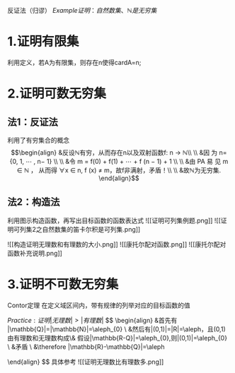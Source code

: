 反证法（归谬）
$Example 证明：自然数集、\mathbb{N}是无穷集$
# 1.证明有限集
利用定义，若A为有限集，则存在n使得cardA=n;
# 2.证明可数无穷集
## 法1：反证法

利用了有穷集合的概念
$$\begin{align}
&反设ℕ有穷，从而存在n以及双射函数f: n → ℕ\\ \\
&因 为 n= {0, 1, ⋯ , n− 1} \\ \\
&令 m = f(0) + f(1) + ⋯ + f (n − 1) + 1 \\ \\
&由 PA 易 见 m ∈ ℕ ， 从而得 ∀x ∈ n, f (x) ≠ m，故f非满射，矛盾！\\ \\
&故ℕ为无穷集.
\end{align}$$


## 法2：构造法

利用图示构造函数，再写出目标函数的函数表达式
![[证明可列集例题.png]]
![[证明可列集2之自然数集的笛卡尔积是可列集.png]]

![[构造证明无理数和有理数的大小.png]]
![[康托尔配对函数.png]]
![[康托尔配对函数补充说明.png]]
# 3.证明不可数无穷集 

Contor定理
在定义域区间内，带有规律的列举对应的目标函数的值

$Practice:证明|无理数| >|有理数|$
$$
\begin{align}
&首先有 |\mathbb{Q}|=|\mathbb{N}|=\aleph_{0} \\
&然后有|(0,1)|=|R|=\aleph，且(0,1)由有理数和无理数构成\\& 假设|\mathbb{R-Q}|=\aleph_{0},则|(0,1)|=\aleph_{0} \\
&矛盾 \\
&\therefore |\mathbb{R}-\mathbb{Q}|=\aleph 

\end{align}
$$
具体参考
![[证明无理数比有理数多.png]]
